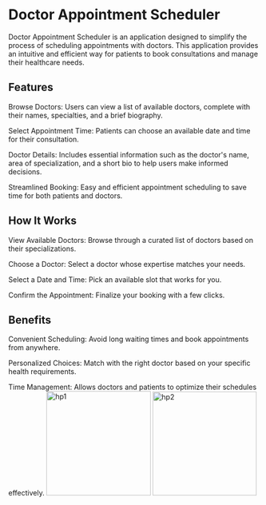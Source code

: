 # Doctor Appointment Scheduler

Doctor Appointment Scheduler is an application designed to simplify the process of scheduling appointments with doctors. This application provides an intuitive and efficient way for patients to book consultations and manage their healthcare needs.

## Features

Browse Doctors: Users can view a list of available doctors, complete with their names, specialties, and a brief biography.

Select Appointment Time: Patients can choose an available date and time for their consultation.

Doctor Details: Includes essential information such as the doctor's name, area of specialization, and a short bio to help users make informed decisions.

Streamlined Booking: Easy and efficient appointment scheduling to save time for both patients and doctors.

## How It Works

View Available Doctors: Browse through a curated list of doctors based on their specializations.

Choose a Doctor: Select a doctor whose expertise matches your needs.

Select a Date and Time: Pick an available slot that works for you.

Confirm the Appointment: Finalize your booking with a few clicks.

## Benefits

Convenient Scheduling: Avoid long waiting times and book appointments from anywhere.

Personalized Choices: Match with the right doctor based on your specific health requirements.


Time Management: Allows doctors and patients to optimize their schedules effectively.
<img width="209" alt="hp1" src="https://github.com/user-attachments/assets/f0431de7-f401-40da-b5ed-c39c7691156a" />
<img width="208" alt="hp2" src="https://github.com/user-attachments/assets/31ffe6f2-b120-4512-a7a2-e3568390533c" />
